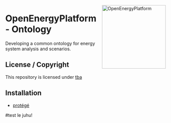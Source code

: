 ﻿<a href="http://oep.iks.cs.ovgu.de/"><img align="right" width="200" height="200" src="https://avatars2.githubusercontent.com/u/37101913?s=400&u=9b593cfdb6048a05ea6e72d333169a65e7c922be&v=4" alt="OpenEnergyPlatform"></a>

# OpenEnergyPlatform - Ontology

Developing a common ontology for energy system analysis and scenarios.

## License / Copyright

This repository is licensed under [tba](https://github.com/OpenEnergyPlatform/ontology/issues/8)

## Installation

* [protégé](https://protege.stanford.edu/)

#test le juhu!